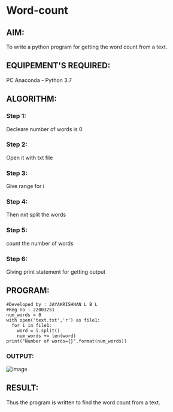 # Word-count
## AIM:
To write a python program for getting the word count from a text.
## EQUIPEMENT'S REQUIRED: 
PC
Anaconda - Python 3.7
## ALGORITHM: 
### Step 1:
  Decleare number of words is 0
### Step 2: 
  Open it with txt file
### Step 3: 
  Give range for i
### Step 4:  
  Then nxt split the words
### Step 5: 
  count the number of words
### Step 6: 
  Giving print statement for getting output
## PROGRAM:
```
#Developed by : JAYAKRISHNAN L B L
#Reg no : 22003251
num_words = 0
with open('text.txt','r') as file1:
  for i in file1:
    word = i.split()
    num_words += len(word)
print("Number of words={}".format(num_words))
```
### OUTPUT:
![image](https://user-images.githubusercontent.com/120232371/215267953-0e359f29-6b49-4427-b83c-2a671923e8e6.png)


## RESULT:
Thus the program is written to find the word count from a text.
